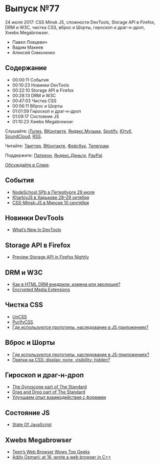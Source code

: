 # Выпуск №77

24 июля 2017: CSS Minsk JS, сложности DevTools, Storage API в Firefox, DRM и W3C, чистка CSS, вброс и Шорты, гироскоп и драг-н-дроп, Xwebs Megabrowser.

- Павел Ловцевич
- Вадим Макеев
- Алексей Симоненко

## Содержание

- 00:00:11 События
- 00:10:23 Новинки DevTools
- 00:22:10 Storage API в Firefox
- 00:28:13 DRM и W3C
- 00:47:03 Чистка CSS
- 00:56:11 Вброс и Шорты
- 01:01:59 Гироскоп и драг-н-дроп
- 01:09:17 Состояние JS
- 01:10:23 Xwebs Megabrowser

Слушайте: [iTunes](https://itunes.apple.com/podcast/id1080500016), [ВКонтакте](https://vk.com/podcasts-32017543), [Яндекс.Музыка](https://music.yandex.ru/album/6245956), [Spotify](https://open.spotify.com/show/3rzAcADjpBpXt73L0epTjV), [Ютуб](https://www.youtube.com/playlist?list=PLMBnwIwFEFHcwuevhsNXkFTcadeX5R1Go), [SoundCloud](https://soundcloud.com/web-standards), [RSS](https://web-standards.ru/podcast/feed/).

Читайте: [Твиттер](https://twitter.com/webstandards_ru), [ВКонтакте](https://vk.com/webstandards_ru), [Фейсбук](https://www.facebook.com/webstandardsru), [Телеграм](https://t.me/webstandards_ru).

Поддержите: [Патреон](https://www.patreon.com/webstandards_ru), [Яндекс.Деньги](https://money.yandex.ru/to/41001119329753), [PayPal](https://www.paypal.me/pepelsbey).

[Обсуждайте в Слаке](http://slack.web-standards.ru/).

## События

- [NodeSchool SPb в Петербурге 29 июля](https://github.com/nodeschool/spb/issues/55)
- [KharkivJS в Харькове 28–29 октября](http://kharkivjs.org/)
- [CSS-Minsk-JS в Минске 10 сентября](http://css-minsk-js.by/)

## Новинки DevTools

- [What’s New In DevTools](https://developers.google.com/web/updates/2017/07/devtools-release-notes)

## Storage API в Firefox

- [Preview Storage API in Firefox Nightly](https://blog.nightly.mozilla.org/2017/07/17/preview-storage-api-in-firefox-nightly/)

## DRM и W3C

- [Как в HTML DRM внедрили: измена или эволюция?](http://www.computerra.ru/168310/eme/)
- [Encrypted Media Extensions](https://www.w3.org/TR/encrypted-media/)

## Чистка CSS

- [UnCSS](https://github.com/giakki/uncss)
- [PurifyCSS](https://github.com/purifycss/purifycss)
- [Где используются прототипы, наследование в JS приложениях?](https://toster.ru/q/443103)

## Вброс и Шорты

- [Где используются прототипы, наследование в JS-приложениях?](https://toster.ru/q/443103)
- [Прятки на CSS: display: none, visibility: hidden?](https://youtu.be/Ns0zijQJxH4)

## Гироскоп и драг-н-дроп

- [The Gyroscope part of The Standard](https://medium.com/p/65b02c4d23bd)
- [Drag and Drop part of The Standard](https://medium.com/p/29fcf072d19)
- [Улучшаем опыт взаимодействия с формами](http://simonenko.su/38146501854/improving-ux-for-web-form)

## Состояние JS

- [State Of JavaScript](http://stateofjs.com)

## Xwebs Megabrowser

- [Teen’s Web Browser Wows Top Geeks](https://www.wired.com/2003/01/teens-web-browser-wows-top-geeks/)
- [Addy Osmani‏: at 16, wrote a web browser in C++](https://twitter.com/addyosmani/status/888098585509732352)
